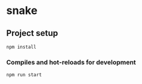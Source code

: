 # snake

## Project setup
```
npm install
```


### Compiles and hot-reloads for development
```
npm run start
```
